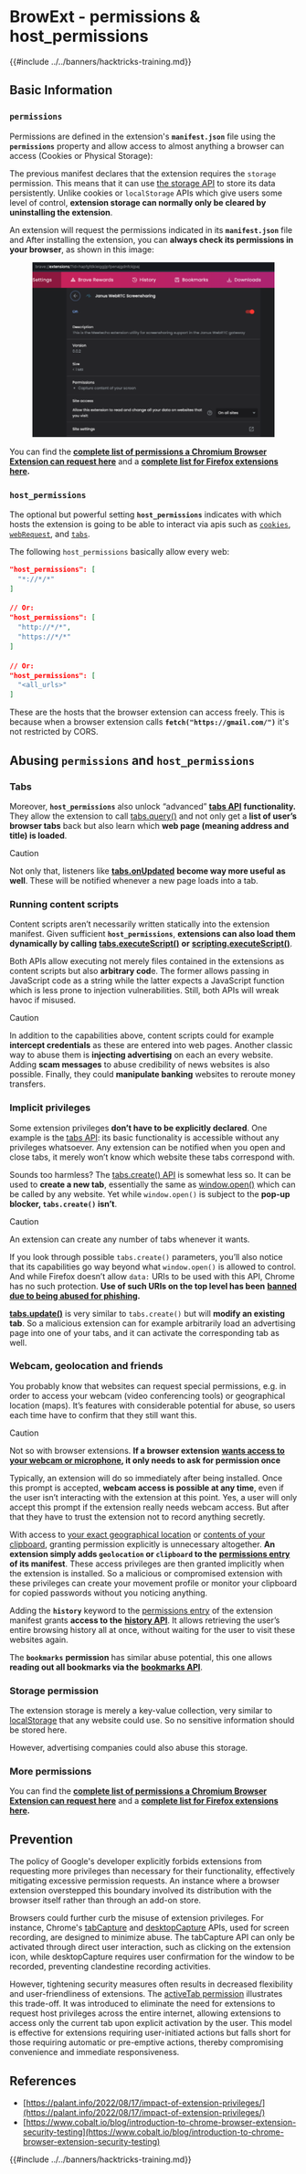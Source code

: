 # BrowExt - permissions & host_permissions

{{#include ../../banners/hacktricks-training.md}}

## Basic Information

### **`permissions`**

Permissions are defined in the extension's **`manifest.json`** file using the **`permissions`** property and allow access to almost anything a browser can access (Cookies or Physical Storage):

The previous manifest declares that the extension requires the `storage` permission. This means that it can use [the storage API](https://developer.mozilla.org/en-US/docs/Mozilla/Add-ons/WebExtensions/API/storage) to store its data persistently. Unlike cookies or `localStorage` APIs which give users some level of control, **extension storage can normally only be cleared by uninstalling the extension**.

An extension will request the permissions indicated in its **`manifest.json`** file and After installing the extension, you can **always check its permissions in your browser**, as shown in this image:

<figure><img src="../../images/image (18).png" alt=""><figcaption></figcaption></figure>

You can find the [**complete list of permissions a Chromium Browser Extension can request here**](https://developer.chrome.com/docs/extensions/develop/concepts/declare-permissions#permissions) and a [**complete list for Firefox extensions here**](https://developer.mozilla.org/en-US/docs/Mozilla/Add-ons/WebExtensions/manifest.json/permissions#api_permissions)**.**

### `host_permissions`

The optional but powerful setting **`host_permissions`** indicates with which hosts the extension is going to be able to interact via apis such as [`cookies`](https://developer.mozilla.org/en-US/docs/Mozilla/Add-ons/WebExtensions/API/cookies), [`webRequest`](https://developer.mozilla.org/en-US/docs/Mozilla/Add-ons/WebExtensions/API/webRequest), and [`tabs`](https://developer.mozilla.org/en-US/docs/Mozilla/Add-ons/WebExtensions/API/tabs).

The following `host_permissions` basically allow every web:

```json
"host_permissions": [
  "*://*/*"
]

// Or:
"host_permissions": [
  "http://*/*",
  "https://*/*"
]

// Or:
"host_permissions": [
  "<all_urls>"
]
```

These are the hosts that the browser extension can access freely. This is because when a browser extension calls **`fetch("https://gmail.com/")`** it's not restricted by CORS.

## Abusing `permissions` and `host_permissions`

### Tabs

Moreover, **`host_permissions`** also unlock “advanced” [**tabs API**](https://developer.mozilla.org/en-US/docs/Mozilla/Add-ons/WebExtensions/API/tabs) **functionality.** They allow the extension to call [tabs.query()](https://developer.mozilla.org/en-US/docs/Mozilla/Add-ons/WebExtensions/API/tabs/query) and not only get a **list of user’s browser tabs** back but also learn which **web page (meaning address and title) is loaded**.

> [!CAUTION]
> Not only that, listeners like [**tabs.onUpdated**](https://developer.mozilla.org/en-US/docs/Mozilla/Add-ons/WebExtensions/API/tabs/onUpdated) **become way more useful as well**. These will be notified whenever a new page loads into a tab.

### Running content scripts <a href="#running-content-scripts" id="running-content-scripts"></a>

Content scripts aren’t necessarily written statically into the extension manifest. Given sufficient **`host_permissions`**, **extensions can also load them dynamically by calling** [**tabs.executeScript()**](https://developer.mozilla.org/en-US/docs/Mozilla/Add-ons/WebExtensions/API/tabs/executeScript) **or** [**scripting.executeScript()**](https://developer.mozilla.org/en-US/docs/Mozilla/Add-ons/WebExtensions/API/scripting/executeScript).

Both APIs allow executing not merely files contained in the extensions as content scripts but also **arbitrary cod**e. The former allows passing in JavaScript code as a string while the latter expects a JavaScript function which is less prone to injection vulnerabilities. Still, both APIs will wreak havoc if misused.

> [!CAUTION]
> In addition to the capabilities above, content scripts could for example **intercept credentials** as these are entered into web pages. Another classic way to abuse them is **injecting advertising** on each an every website. Adding **scam messages** to abuse credibility of news websites is also possible. Finally, they could **manipulate banking** websites to reroute money transfers.

### Implicit privileges <a href="#implicit-privileges" id="implicit-privileges"></a>

Some extension privileges **don’t have to be explicitly declared**. One example is the [tabs API](https://developer.mozilla.org/en-US/docs/Mozilla/Add-ons/WebExtensions/API/tabs): its basic functionality is accessible without any privileges whatsoever. Any extension can be notified when you open and close tabs, it merely won’t know which website these tabs correspond with.

Sounds too harmless? The [tabs.create() API](https://developer.mozilla.org/en-US/docs/Mozilla/Add-ons/WebExtensions/API/tabs/create) is somewhat less so. It can be used to **create a new tab**, essentially the same as [window.open()](https://developer.mozilla.org/en-US/docs/Web/API/Window/open) which can be called by any website. Yet while `window.open()` is subject to the **pop-up blocker, `tabs.create()` isn’t**.

> [!CAUTION]
> An extension can create any number of tabs whenever it wants.

If you look through possible `tabs.create()` parameters, you’ll also notice that its capabilities go way beyond what `window.open()` is allowed to control. And while Firefox doesn’t allow `data:` URIs to be used with this API, Chrome has no such protection. **Use of such URIs on the top level has been** [**banned due to being abused for phishing**](https://bugzilla.mozilla.org/show_bug.cgi?id=1331351)**.**

[**tabs.update()**](https://developer.mozilla.org/en-US/docs/Mozilla/Add-ons/WebExtensions/API/tabs/update) is very similar to `tabs.create()` but will **modify an existing tab**. So a malicious extension can for example arbitrarily load an advertising page into one of your tabs, and it can activate the corresponding tab as well.

### Webcam, geolocation and friends <a href="#webcam-geolocation-and-friends" id="webcam-geolocation-and-friends"></a>

You probably know that websites can request special permissions, e.g. in order to access your webcam (video conferencing tools) or geographical location (maps). It’s features with considerable potential for abuse, so users each time have to confirm that they still want this.

> [!CAUTION]
> Not so with browser extensions. **If a browser extension** [**wants access to your webcam or microphone**](https://developer.mozilla.org/en-US/docs/Web/API/MediaDevices/getUserMedia)**, it only needs to ask for permission once**

Typically, an extension will do so immediately after being installed. Once this prompt is accepted, **webcam access is possible at any time**, even if the user isn’t interacting with the extension at this point. Yes, a user will only accept this prompt if the extension really needs webcam access. But after that they have to trust the extension not to record anything secretly.

With access to [your exact geographical location](https://developer.mozilla.org/en-US/docs/Web/API/Geolocation) or [contents of your clipboard](https://developer.mozilla.org/en-US/docs/Web/API/Clipboard_API), granting permission explicitly is unnecessary altogether. **An extension simply adds `geolocation` or `clipboard` to the** [**permissions entry**](https://developer.mozilla.org/en-US/docs/Mozilla/Add-ons/WebExtensions/manifest.json/permissions) **of its manifest**. These access privileges are then granted implicitly when the extension is installed. So a malicious or compromised extension with these privileges can create your movement profile or monitor your clipboard for copied passwords without you noticing anything.

Adding the **`history`** keyword to the [permissions entry](https://developer.mozilla.org/en-US/docs/Mozilla/Add-ons/WebExtensions/manifest.json/permissions) of the extension manifest grants **access to the** [**history API**](https://developer.mozilla.org/en-US/docs/Mozilla/Add-ons/WebExtensions/API/history). It allows retrieving the user’s entire browsing history all at once, without waiting for the user to visit these websites again.

The **`bookmarks`** **permission** has similar abuse potential, this one allows **reading out all bookmarks via the** [**bookmarks API**](https://developer.mozilla.org/en-US/docs/Mozilla/Add-ons/WebExtensions/API/bookmarks).

### Storage permission <a href="#the-storage-permission" id="the-storage-permission"></a>

The extension storage is merely a key-value collection, very similar to [localStorage](https://developer.mozilla.org/en-US/docs/Web/API/Window/localStorage) that any website could use. So no sensitive information should be stored here.

However, advertising companies could also abuse this storage.

### More permissions

You can find the [**complete list of permissions a Chromium Browser Extension can request here**](https://developer.chrome.com/docs/extensions/develop/concepts/declare-permissions#permissions) and a [**complete list for Firefox extensions here**](https://developer.mozilla.org/en-US/docs/Mozilla/Add-ons/WebExtensions/manifest.json/permissions#api_permissions)**.**

## Prevention <a href="#why-not-restrict-extension-privileges" id="why-not-restrict-extension-privileges"></a>

The policy of Google's developer explicitly forbids extensions from requesting more privileges than necessary for their functionality, effectively mitigating excessive permission requests. An instance where a browser extension overstepped this boundary involved its distribution with the browser itself rather than through an add-on store.

Browsers could further curb the misuse of extension privileges. For instance, Chrome's [tabCapture](https://developer.chrome.com/docs/extensions/reference/tabCapture/) and [desktopCapture](https://developer.chrome.com/docs/extensions/reference/desktopCapture/) APIs, used for screen recording, are designed to minimize abuse. The tabCapture API can only be activated through direct user interaction, such as clicking on the extension icon, while desktopCapture requires user confirmation for the window to be recorded, preventing clandestine recording activities.

However, tightening security measures often results in decreased flexibility and user-friendliness of extensions. The [activeTab permission](https://developer.mozilla.org/en-US/docs/Mozilla/Add-ons/WebExtensions/manifest.json/permissions#activetab_permission) illustrates this trade-off. It was introduced to eliminate the need for extensions to request host privileges across the entire internet, allowing extensions to access only the current tab upon explicit activation by the user. This model is effective for extensions requiring user-initiated actions but falls short for those requiring automatic or pre-emptive actions, thereby compromising convenience and immediate responsiveness.

## **References**

- [https://palant.info/2022/08/17/impact-of-extension-privileges/](https://palant.info/2022/08/17/impact-of-extension-privileges/)
- [https://www.cobalt.io/blog/introduction-to-chrome-browser-extension-security-testing](https://www.cobalt.io/blog/introduction-to-chrome-browser-extension-security-testing)

{{#include ../../banners/hacktricks-training.md}}
